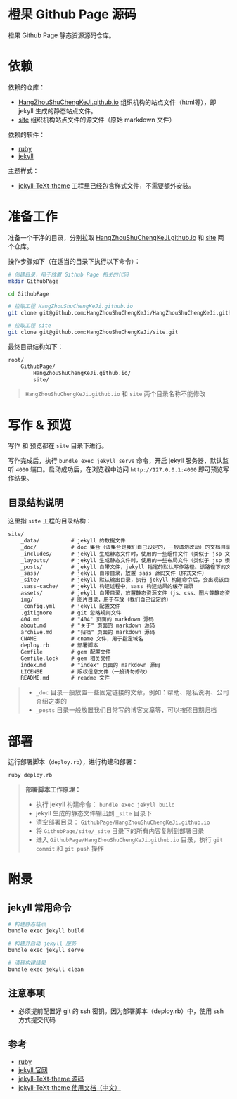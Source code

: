 # 橙果 Github Page 源码

橙果 Github Page 静态资源源码仓库。

# 依赖

依赖的仓库：
+ [HangZhouShuChengKeJi.github.io](https://github.com/HangZhouShuChengKeJi/HangZhouShuChengKeJi.github.io.git) 组织机构的站点文件（html等），即 jekyll 生成的静态站点文件。
+ [site](https://github.com/HangZhouShuChengKeJi/site.git) 组织机构站点文件的源文件（原始 markdown 文件）


依赖的软件：
+ [ruby](http://www.ruby-lang.org)
+ [jekyll](https://jekyllrb.com)

主题样式：
+ [jekyll-TeXt-theme](https://github.com/kitian616/jekyll-TeXt-theme) 工程里已经包含样式文件，不需要额外安装。


# 准备工作
准备一个干净的目录，分别拉取 [HangZhouShuChengKeJi.github.io](https://github.com/HangZhouShuChengKeJi/HangZhouShuChengKeJi.github.io.git) 和  [site](https://github.com/HangZhouShuChengKeJi/site.git) 两个仓库。

操作步骤如下（在适当的目录下执行以下命令）：
```sh
# 创建目录，用于放置 Github Page 相关的代码
mkdir GithubPage

cd GithubPage

# 拉取工程 HangZhouShuChengKeJi.github.io
git clone git@github.com:HangZhouShuChengKeJi/HangZhouShuChengKeJi.github.io.git

# 拉取工程 site
git clone git@github.com:HangZhouShuChengKeJi/site.git
```

最终目录结构如下：
```txt
root/
    GithubPage/
        HangZhouShuChengKeJi.github.io/
        site/
```

> `HangZhouShuChengKeJi.github.io` 和 `site` 两个目录名称不能修改

# 写作 & 预览
写作 和 预览都在 `site` 目录下进行。

写作完成后，执行 `bundle exec jekyll serve` 命令，开启 jekyll 服务器，默认监听 `4000` 端口。启动成功后，在浏览器中访问 `http://127.0.0.1:4000` 即可预览写作结果。

## 目录结构说明
这里指 `site` 工程的目录结构：
```txt
site/
    _data/          # jekyll 的数据文件
    _doc/           # doc 集合（该集合是我们自己设定的，一般请勿改动）的文档目录。我们主要在该目录下写作
    _includes/      # jekyll 生成静态文件时，使用的一些组件文件（类似于 jsp 文件）
    _layouts/       # jekyll 生成静态文件时，使用的一些布局文件（类似于 jsp 模板页）
    _posts/         # jekyll 自带文件，jekyll 指定的默认写作路径。该路径下的文件名必须满足格式：yyyy-MM-dd-<title>.md 的格式
    _sass/          # jekyll 自带目录，放置 sass 源码文件（样式文件）
    _site/          # jekyll 默认输出目录，执行 jekyll 构建命令后，会出现该目录
    .sass-cache/    # jekyll 构建过程中，sass 构建结果的缓存目录
    assets/         # jekyll 自带目录，放置静态资源文件（js、css、图片等静态资源）
    img/            # 图片目录，用于存放（我们自己设定的）
    _config.yml     # jekyll 配置文件
    .gitignore      # git 忽略规则文件
    404.md          # "404" 页面的 markdown 源码
    about.md        # "关于" 页面的 markdown 源码
    archive.md      # "归档" 页面的 markdown 源码
    CNAME           # cname 文件，用于指定域名
    deploy.rb       # 部署脚本
    Gemfile         # gem 配置文件
    Gemfile.lock    # gem 相关文件
    index.md        # "index" 页面的 markdown 源码
    LICENSE         # 版权信息文件（一般请勿修改）
    README.md       # readme 文件
```

> + `_doc` 目录一般放置一些固定链接的文章，例如：帮助、隐私说明、公司介绍之类的
> + `_posts` 目录一般放置我们日常写的博客文章等，可以按照日期归档


# 部署

运行部署脚本（`deploy.rb`），进行构建和部署：
```sh
ruby deploy.rb
```

> **部署脚本工作原理：**
> 
> + 执行 jekyll 构建命令： `bundle exec jekyll build`
> + jekyll 生成的静态文件输出到 `_site` 目录下
> + 清空部署目录： `GithubPage/HangZhouShuChengKeJi.github.io`
> + 将 `GithubPage/site/_site` 目录下的所有内容复制到部署目录
> + 进入 `GithubPage/HangZhouShuChengKeJi.github.io` 目录，执行 `git commit` 和 `git push` 操作


# 附录
## jekyll 常用命令
```sh
# 构建静态站点
bundle exec jekyll build

# 构建并启动 jekyll 服务
bundle exec jekyll serve

# 清理构建结果
bundle exec jekyll clean
```

## 注意事项
+ 必须提前配置好 git 的 ssh 密钥。因为部署脚本（deploy.rb）中，使用 ssh 方式提交代码

## 参考
+ [ruby](http://www.ruby-lang.org)
+ [jekyll 官网](https://jekyllrb.com/)
+ [jekyll-TeXt-theme 源码](https://github.com/kitian616/jekyll-TeXt-theme)
+ [jekyll-TeXt-theme 使用文档（中文）](https://tianqi.name/jekyll-TeXt-theme/docs/zh/quick-start)
